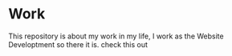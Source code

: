 # Work
This repository is about my work in my life, I work as the Website Developtment so there it is. check this out
